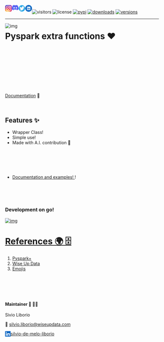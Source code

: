 <a href="https://github.com/wiseupdata/wiseupdata">
  <img align="left" alt="Wise Up Data's Instagram" width="22px" src="https://raw.githubusercontent.com/wiseupdata/wiseupdata/main/assets/instagram.png" />   
</a> 
<a href="https://github.com/wiseupdata/wiseupdata">
  <img align="left" alt="wise Up Data's Discord" width="22px" src="https://raw.githubusercontent.com/wiseupdata/wiseupdata/main/assets/discord.png" />
</a>
<a href="https://github.com/wiseupdata/wiseupdata">
  <img align="left" alt="wise Up Data | Twitter" width="22px" src="https://raw.githubusercontent.com/wiseupdata/wiseupdata/main/assets/twitter.png" />
</a>
<a href="https://github.com/wiseupdata/wiseupdata">
  <img align="left" alt="wise Up Data's LinkedIN" width="22px" src="https://raw.githubusercontent.com/wiseupdata/wiseupdata/main/assets/linkedin.png" />
</a>

![visitors](https://visitor-badge.glitch.me/badge?page_id=wiseupdata.pysparkplus&left_color=green&right_color=black)
![license](https://img.shields.io/github/license/wiseupdata/pysparkplus)
[![pypi](https://img.shields.io/pypi/v/pysparkplus?color=green)](https://pypi.python.org/pypi/pysparkplus)
[![downloads](https://pepy.tech/badge/pysparkplus/month)](https://pepy.tech/project/pysparkplus)
[![versions](https://img.shields.io/pypi/pyversions/pysparkplus.svg)](https://github.com/wiseupdata/pysparkplus)

---

<a href="https://github.com/wiseupdata/wiseupdata">
<img align="left" alt="img" src="https://raw.githubusercontent.com/wiseupdata/pysparkplus/main/assets/imgs/pyspark.png" width="300" />
</a>

<h1>
Pyspark extra functions ❤️
</h1>

<br>
<br>
<br>
<br>
<br>
<br>
<br>
<br>

[Documentation](https://wiseupdata.github.io/pysparkplus/index.html)  🚀

<br>

## Features ✨️

- Wrapper Class!
- Simple use!
- Made with A.I. contribution 🤖 

<br>
</a>

<br>
<br>
<br>

* [Documentation and examples! ](https://wiseupdata.github.io/pysparkplus/index.html)! 
<br>
<br>


<br>

### Development on go!

<a href="https://github.com/wiseupdata/wiseupdata">
<img align="center" alt="img" src="https://raw.githubusercontent.com/wiseupdata/pysparkplus/main/assets/imgs/under_construction.gif" width="200" />

<br>

# References 🌍 🗄️

1. [Pyspark+](https://wiseupdata.github.io/pysparkplus/index.html)
1. [Wise Up Data](https://github.com/wiseupdata)
1. [Emojis](https://github.com/wiseupdata/emojis)

<br><br>
---

#### Maintainer 🤗 👨‍💻

Sivio Liborio

📧 silvio.liborio@wiseupdata.com

<a href="https://www.linkedin.com/in/silvio-de-melo-liborio">silvio-de-melo-liborio <img align="left" alt="LinkedIN" width="18px" src="https://raw.githubusercontent.com/wiseupdata/wsl-latest/main/assets/linkedin.svg" />
</a>
